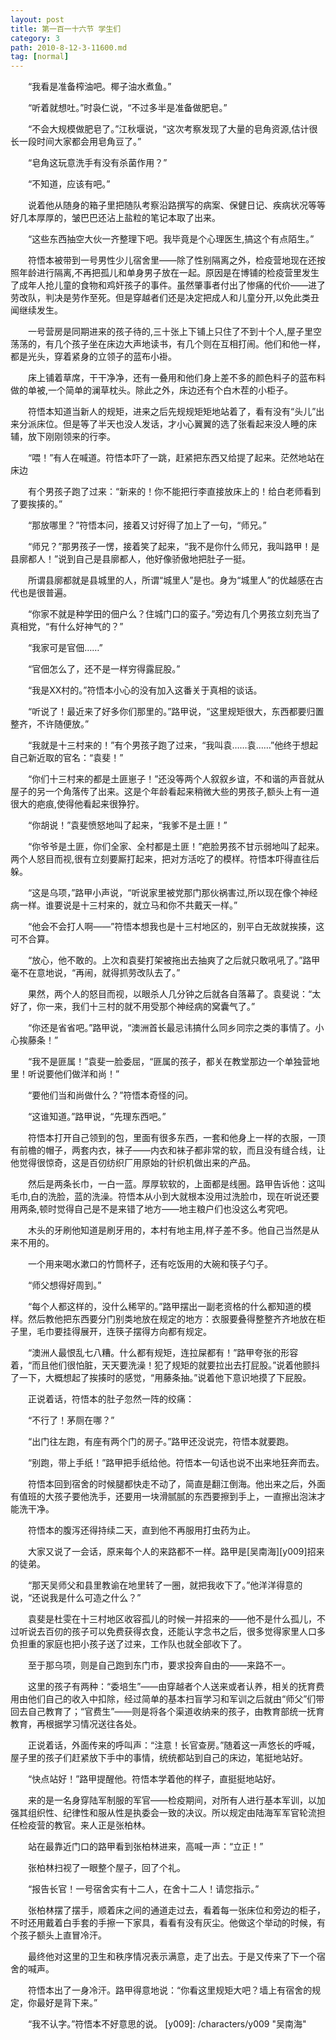 ```yaml
---
layout: post
title: 第一百一十六节 学生们
category: 3
path: 2010-8-12-3-11600.md
tag: [normal]
---
```


　　“我看是准备榨油吧。椰子油水煮鱼。”

　　“听着就想吐。”时袅仁说，“不过多半是准备做肥皂。”

　　“不会大规模做肥皂了。”江秋堰说，“这次考察发现了大量的皂角资源,估计很长一段时间大家都会用皂角豆了。”

　　“皂角这玩意洗手有没有杀菌作用？”

　　“不知道，应该有吧。”

　　说着他从随身的箱子里把随队考察沿路撰写的病案、保健日记、疾病状况等等好几本厚厚的，皱巴巴还沾上盐粒的笔记本取了出来。

　　“这些东西抽空大伙一齐整理下吧。我毕竟是个心理医生,搞这个有点陌生。”

　　符悟本被带到一号男性少儿宿舍里——除了性别隔离之外，检疫营地现在还按照年龄进行隔离,不再把孤儿和单身男子放在一起。原因是在博铺的检疫营里发生了成年人抢儿童的食物和鸡奸孩子的事件。虽然肇事者付出了惨痛的代价——进了劳改队，判决是劳作至死。但是穿越者们还是决定把成人和儿童分开,以免此类丑闻继续发生。

　　一号营房是同期进来的孩子待的,三十张上下铺上只住了不到十个人,屋子里空荡荡的，有几个孩子坐在床边大声地读书，有几个则在互相打闹。他们和他一样，都是光头，穿着紧身的立领子的蓝布小褂。

　　床上铺着草席，干干净净，还有一叠用和他们身上差不多的颜色料子的蓝布料做的单被,一个简单的澜草枕头。除此之外，床边还有个白木茬的小柜子。

　　符悟本知道当新人的规矩，进来之后先规规矩矩地站着了，看有没有“头儿”出来分派床位。但是等了半天也没人发话，才小心翼翼的选了张看起来没人睡的床辅，放下刚刚领来的行李。

　　“喂！”有人在喊道。符悟本吓了一跳，赶紧把东西又给提了起来。茫然地站在床边

　　有个男孩子跑了过来：“新来的！你不能把行李直接放床上的！给白老师看到了要挨揍的。”

　　“那放哪里？”符悟本问，接着又讨好得了加上了一句，“师兄。”

　　“师兄？”那男孩子一愣，接着笑了起来，“我不是你什么师兄，我叫路甲！是县廓都人！”说到自己是县廓都人，他好像骄傲地把肚子一挺。

　　所谓县廓都就是县城里的人，所谓“城里人”是也。身为“城里人”的优越感在古代也是很普遍。

　　“你家不就是种学田的佃户么？住城门口的蛮子。”旁边有几个男孩立刻充当了真相党，“有什么好神气的？”

　　“我家可是官佃……”

　　“官佃怎么了，还不是一样穷得露屁股。”

　　“我是XX村的。”符悟本小心的没有加入这番关于真相的谈话。

　　“听说了！最近来了好多你们那里的。”路甲说，“这里规矩很大，东西都要归置整齐，不许随便放。”

　　“我就是十三村来的！”有个男孩子跑了过来，“我叫袁……袁……”他终于想起自己新近取的官名：“袁斐！”

　　“你们十三村来的都是土匪崽子！”还没等两个人叙叙乡谊，不和谐的声音就从屋子的另一个角落传了出来。这是个年龄看起来稍微大些的男孩子,额头上有一道很大的疤痕,使得他看起来很狰狞。

　　“你胡说！”袁斐愤怒地叫了起来，“我爹不是土匪！”

　　“你爷爷是土匪，你们全家、全村都是土匪！”疤脸男孩不甘示弱地叫了起来。两个人怒目而视,很有立刻要厮打起来，把对方活吃了的模样。符悟本吓得直往后躲。

　　“这是乌项，”路甲小声说，“听说家里被党那门那伙祸害过,所以现在像个神经病一样。谁要说是十三村来的，就立马和你不共戴天一样。”

　　“他会不会打人啊——”符悟本想我也是十三村地区的，别平白无故就挨揍，这可不合算。

　　“放心，他不敢的。上次和袁斐打架被拖出去抽爽了之后就只敢吼吼了。”路甲毫不在意地说，“再闹，就得抓劳改队去了。”

　　果然，两个人的怒目而视，以眼杀人几分钟之后就各自落幕了。袁斐说：“太好了，你一来，我们十三村的就不用受那个神经病的窝囊气了。”

　　“你还是省省吧。”路甲说，“澳洲首长最忌讳搞什么同乡同宗之类的事情了。小心挨藤条！”

　　“我不是匪属！”袁斐一脸委屈，“匪属的孩子，都关在教堂那边一个单独营地里！听说要他们做洋和尚！”

　　“要他们当和尚做什么？”符悟本奇怪的问。

　　“这谁知道。”路甲说，“先理东西吧。”

　　符悟本打开自己领到的包，里面有很多东西，一套和他身上一样的衣服，一顶有前檐的帽子，两套内衣，袜子——内衣和袜子都非常的软，而且没有缝合线，让他觉得很惊奇，这是百仞纺织厂用原始的针织机做出来的产品。

　　然后是两条长巾，一白一蓝。厚厚软软的，上面都是线圈。路甲告诉他：这叫毛巾,白的洗脸，蓝的洗澡。符悟本从小到大就根本没用过洗脸巾，现在听说还要用两条,顿时觉得自己是不是来错了地方——地主粮户们也没这么考究吧。

　　木头的牙刷他知道是刷牙用的，本村有地主用,样子差不多。他自己当然是从来不用的。

　　一个用来喝水漱口的竹筒杯子，还有吃饭用的大碗和筷子勺子。

　　“师父想得好周到。”

　　“每个人都这样的，没什么稀罕的。”路甲摆出一副老资格的什么都知道的模样。然后教他把东西要分门别类地放在规定的地方：衣服要叠得整整齐齐地放在柜子里，毛巾要挂得展开，连筷子摆得方向都有规定。

　　“澳洲人最恨乱七八糟。什么都有规矩，连拉屎都有！”路甲夸张的形容着，“而且他们很怕脏，天天要洗澡！犯了规矩的就要拉出去打屁股。”说着他颤抖了一下，大概想起了挨揍时的感觉，“用藤条抽。”说着他下意识地摸了下屁股。

　　正说着话，符悟本的肚子忽然一阵的绞痛：

　　“不行了！茅厕在哪？”

　　“出门往左跑，有座有两个门的房子。”路甲还没说完，符悟本就要跑。

　　“别跑，带上手纸！”路甲把手纸给他。符悟本一句话也说不出来地狂奔而去。

　　符悟本回到宿舍的时候腿都快走不动了，简直是翻江倒海。他出来之后，外面有值班的大孩子要他洗手，还要用一块滑腻腻的东西要擦到手上，一直擦出泡沫才能洗干净。

　　符悟本的腹泻还得持续二天，直到他不再服用打虫药为止。

　　大家又说了一会话，原来每个人的来路都不一样。路甲是[吴南海][y009]招来的徒弟。

　　“那天吴师父和县里教谕在地里转了一圈，就把我收下了。”他洋洋得意的说，“还说我是什么可造之什么？”

　　袁斐是杜雯在十三村地区收容孤儿的时候一并招来的——他不是什么孤儿，不过听说去百仞的孩子可以免费获得衣食，还能认字念书之后，很多觉得家里人口多负担重的家庭也把小孩子送了过来，工作队也就全部收下了。

　　至于那乌项，则是自己跑到东门市，要求投奔自由的——来路不一。

　　这里的孩子有两种：“委培生”——由穿越者个人送来或者认养，相关的抚育费用由他们自己的收入中扣除，经过简单的基本扫盲学习和军训之后就由“师父”们带回去自己教育了；“官费生”——则是将各个渠道收纳来的孩子，由教育部统一抚育教育，再根据学习情况送往各处。

　　正说着话，外面传来的呼叫声：“注意！长官查房。”随着这一声悠长的呼喊，屋子里的孩子们赶紧放下手中的事情，统统都站到自己的床边，笔挺地站好。

　　“快点站好！”路甲提醒他。符悟本学着他的样子，直挺挺地站好。

　　来的是一名身穿陆军制服的军官——检疫期间，对所有人进行基本军训，以加强其组织性、纪律性和服从性是执委会一致的决议。所以规定由陆海军军官轮流担任检疫营的教官。来人正是张柏林。

　　站在最靠近门口的路甲看到张柏林进来，高喊一声：“立正！”

　　张柏林扫视了一眼整个屋子，回了个礼。

　　“报告长官！一号宿舍实有十二人，在舍十二人！请您指示。”

　　张柏林摆了摆手，顺着床之间的通道走过去，看着每一张床位和旁边的柜子，不时还用戴着白手套的手擦一下家具，看看有没有灰尘。他做这个举动的时候，有个孩子额头上直冒冷汗。

　　最终他对这里的卫生和秩序情况表示满意，走了出去。于是又传来了下一个宿舍的喊声。

　　符悟本出了一身冷汗。路甲得意地说：“你看这里规矩大吧？墙上有宿舍的规定，你最好是背下来。”

　　“我不认字。”符悟本不好意思的说。
[y009]: /characters/y009 "吴南海"
